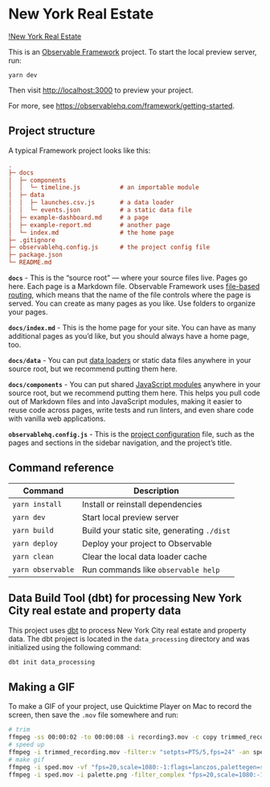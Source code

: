 # New York Real Estate

[!New York Real Estate](./new_york_real_estate_map_demo.gif)

This is an [Observable Framework](https://observablehq.com/framework) project. To start the local preview server, run:

```
yarn dev
```

Then visit <http://localhost:3000> to preview your project.

For more, see <https://observablehq.com/framework/getting-started>.

## Project structure

A typical Framework project looks like this:

```ini
.
├─ docs
│  ├─ components
│  │  └─ timeline.js           # an importable module
│  ├─ data
│  │  ├─ launches.csv.js       # a data loader
│  │  └─ events.json           # a static data file
│  ├─ example-dashboard.md     # a page
│  ├─ example-report.md        # another page
│  └─ index.md                 # the home page
├─ .gitignore
├─ observablehq.config.js      # the project config file
├─ package.json
└─ README.md
```

**`docs`** - This is the “source root” — where your source files live. Pages go here. Each page is a Markdown file. Observable Framework uses [file-based routing](https://observablehq.com/framework/routing), which means that the name of the file controls where the page is served. You can create as many pages as you like. Use folders to organize your pages.

**`docs/index.md`** - This is the home page for your site. You can have as many additional pages as you’d like, but you should always have a home page, too.

**`docs/data`** - You can put [data loaders](https://observablehq.com/framework/loaders) or static data files anywhere in your source root, but we recommend putting them here.

**`docs/components`** - You can put shared [JavaScript modules](https://observablehq.com/framework/javascript/imports) anywhere in your source root, but we recommend putting them here. This helps you pull code out of Markdown files and into JavaScript modules, making it easier to reuse code across pages, write tests and run linters, and even share code with vanilla web applications.

**`observablehq.config.js`** - This is the [project configuration](https://observablehq.com/framework/config) file, such as the pages and sections in the sidebar navigation, and the project’s title.

## Command reference

| Command           | Description                                              |
| ----------------- | -------------------------------------------------------- |
| `yarn install`            | Install or reinstall dependencies                        |
| `yarn dev`        | Start local preview server                               |
| `yarn build`      | Build your static site, generating `./dist`              |
| `yarn deploy`     | Deploy your project to Observable                        |
| `yarn clean`      | Clear the local data loader cache                        |
| `yarn observable` | Run commands like `observable help`                      |

## Data Build Tool (dbt) for processing New York City real estate and property data

This project uses [dbt](https://www.getdbt.com/) to process New York City real estate and property data. The dbt project is located in the `data_processing` directory and was initialized using the following command:

```bash
dbt init data_processing
```

## Making a GIF

To make a GIF of your project, use Quicktime Player on Mac to record the screen, then save the `.mov` file somewhere and run:

```bash
# trim
ffmpeg -ss 00:00:02 -to 00:00:08 -i recording3.mov -c copy trimmed_recording.mov
# speed up
ffmpeg -i trimmed_recording.mov -filter:v "setpts=PTS/5,fps=24" -an sped.mov
# make gif
ffmpeg -i sped.mov -vf "fps=20,scale=1080:-1:flags=lanczos,palettegen=stats_mode=diff" -y palette.png
ffmpeg -i sped.mov -i palette.png -filter_complex "fps=20,scale=1080:-1:flags=lanczos[x];[x][1:v]paletteuse=dither=bayer:bayer_scale=5:diff_mode=rectangle" -y high_quality.gif
```